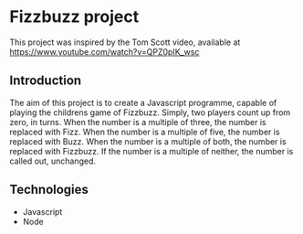 # Fizzbuzz project
This project was inspired by the Tom Scott video, available at https://www.youtube.com/watch?v=QPZ0pIK_wsc

## Introduction
The aim of this project is to create a Javascript programme, capable of playing the childrens game of Fizzbuzz. Simply, two players count up from zero, in turns. When the number is a multiple of three, the number is replaced with Fizz. When the number is a multiple of five, the number is replaced with Buzz. When the number is a multiple of both, the number is replaced with Fizzbuzz. If the number is a multiple of neither, the number is called out, unchanged.

## Technologies
- Javascript
- Node